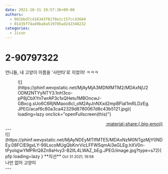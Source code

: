 ```yaml
---
date: 2021-10-31 19:57:36+09:00
authors:
  - 991bbd7c416343f81f0e1c157cc43684
  - 01435f74a49ba8a519705ad242348232
categories:
  - Jisun
---
```


# 2-90797322

<div class="post-container" markdown="1">
<div class="content-container md-sidebar__scrollwrap" markdown="1">

언니들, 내 고양이 이름을 '사만타'로 지었어! ㅋㅋㅋ 
<figure markdown="1">
![](https://phinf.wevpstatic.net/MjAyMjA3MDNfMTM2/MDAxNjU2ODM2NTYyNTY3.1nH3co-pP8jCbXYnTwrAP3c1xQHetu1MBOncwJ-GBxcg.sUo6C6RjNMaoo8cl_oM2AyJnNXxd2mpBFlaI1mRLDzEg.JPEG/acaf6c80a3ca42329d8780067d8c43b5121.jpg){ loading=lazy onclick="openFullscreen(this)"}
</figure>


</div>
</div>

<div style="text-align: right;" markdown="1">
<a href="https://weverse.io/fromis9/fanpost/2-90797322" style="text-align: right;">:material-share:{.big-emoji}</a>
</div>
---

<div class="comments-container md-sidebar__scrollwrap" markdown="1">
<div class="comment" markdown="1">
<div class='id-container' markdown="1">
![](https://phinf.wevpstatic.net/MjAyNDEyMTlfMTE5/MDAxNzM0NTgzMjY0NDEy.08FClE9gxLY-99LscoMUgQbKnrVicLFFWSqmAi3eGLEg.hXV0n-tPyoIqjwYMPRrQ8Zn9aHvy3-B2llL4LWAZ_bEg.JPEG/image.jpg?type=s72){ pfp loading=lazy }
**<span class="artist">지선</span>** <small>Oct 31 2021, 19:58</small><br>
</div>
<div class='comment-body' markdown="1">
나만 없어 고양이
</div>
</div>
</div>
---
